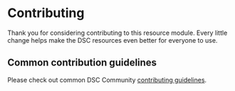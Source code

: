 # Contributing

Thank you for considering contributing to this resource module. Every little
change helps make the DSC resources even better for everyone to use.

## Common contribution guidelines

Please check out common DSC Community [contributing guidelines](https://dsccommunity.org/guidelines/contributing).
